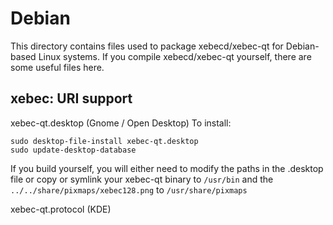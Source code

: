 
Debian
====================
This directory contains files used to package xebecd/xebec-qt
for Debian-based Linux systems. If you compile xebecd/xebec-qt yourself, there are some useful files here.

## xebec: URI support ##


xebec-qt.desktop  (Gnome / Open Desktop)
To install:

	sudo desktop-file-install xebec-qt.desktop
	sudo update-desktop-database

If you build yourself, you will either need to modify the paths in
the .desktop file or copy or symlink your xebec-qt binary to `/usr/bin`
and the `../../share/pixmaps/xebec128.png` to `/usr/share/pixmaps`

xebec-qt.protocol (KDE)

